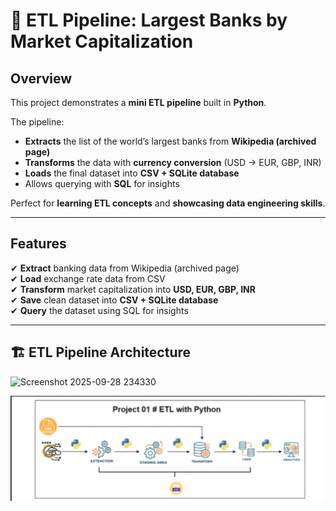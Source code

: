 # 🏦 **ETL Pipeline: Largest Banks by Market Capitalization**  

##  **Overview**  
This project demonstrates a **mini ETL pipeline** built in **Python**.  

The pipeline:  
- **Extracts** the list of the world’s largest banks from **Wikipedia (archived page)**  
- **Transforms** the data with **currency conversion** (USD → EUR, GBP, INR)  
- **Loads** the final dataset into **CSV + SQLite database**  
- Allows querying with **SQL** for insights  

Perfect for **learning ETL concepts** and **showcasing data engineering skills**.  

---

##  **Features**  
✔ **Extract** banking data from Wikipedia (archived page)  
✔ **Load** exchange rate data from CSV  
✔ **Transform** market capitalization into **USD, EUR, GBP, INR**  
✔ **Save** clean dataset into **CSV + SQLite database**  
✔ **Query** the dataset using SQL for insights  

---

## 🏗️ **ETL Pipeline Architecture**  
<img width="2249" height="755" alt="Screenshot 2025-09-28 234330" src="https://github.com/user-attachments/assets/6422f1c1-afd7-40ac-8380-e8c9bc4c39a7" />


![ETL Architecture](Img/architecture.jpg)

